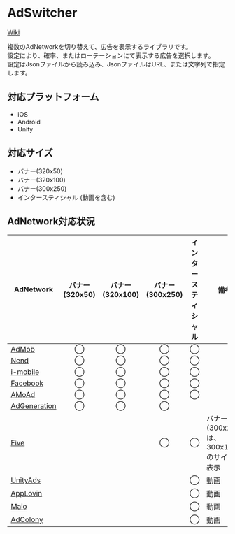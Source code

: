 # AdSwitcher

[Wiki](https://github.com/tkyaji/AdSwitcher/wiki)

複数のAdNetworkを切り替えて、広告を表示するライブラリです。<br>
設定により、確率、またはローテーションにて表示する広告を選択します。<br>
設定はJsonファイルから読み込み、JsonファイルはURL、または文字列で指定します。


## 対応プラットフォーム
* iOS
* Android
* Unity

## 対応サイズ
* バナー(320x50)
* バナー(320x100)
* バナー(300x250)
* インタースティシャル (動画を含む)

## AdNetwork対応状況
| AdNetwork | バナー(320x50) | バナー(320x100) | バナー(300x250) | インタースティシャル | 備考
| ----- |:-----:|:-----:|:-----:|:-----:| ----- |
| [AdMob](https://www.google.co.jp/admob/) | ◯ | ◯ | ◯ | ◯ | |
| [Nend](http://nend.net/)     | ◯ | ◯ | ◯ | ◯ | | 
| [i-mobile](http://www.i-mobile.co.jp/)  | ◯ | ◯ | ◯ | ◯ | | 
| [Facebook](https://developers.facebook.com/products/app-monetization/audience-network/) | ◯ | ◯ | ◯ | ◯ | | 
| [AMoAd](http://www.amoad.com/) | ◯ | ◯ | ◯ | ◯ | | 
| [AdGeneration](https://ad-generation.jp) | ◯ | ◯ | ◯ |  | | 
| [Five](https://www.five-corp.com/) |  |  | ◯ | ◯ | バナー(300x250)は、300x180のサイズで表示 | 
| [UnityAds](http://unityads.jp/) |  |  |  | ◯ | 動画 | 
| [AppLovin](https://www.applovin.com/) |  |  |  | ◯ | 動画 | 
| [Maio](https://maio.jp/) |  |  |  | ◯ | 動画 | 
| [AdColony](http://video-ad.glossom.jp/) |  |  |  | ◯ | 動画 | 
